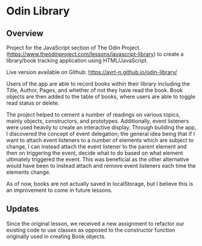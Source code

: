 # Odin Library

## Overview

Project for the JavaScript section of The Odin Project (https://www.theodinproject.com/lessons/javascript-library) to create a library/book tracking application using HTML/JavaScript.

Live version available on Github: https://ayrt-n.github.io/odin-library/

Users of the app are able to record books within their library including the Title, Author, Pages, and whether of not they have read the book. Book objects are then added to the table of books, where users are able to toggle read status or delete.

The project helped to cement a number of readings on various topics, mainly objects, constructors, and prototypes. Additionally, event listeners were used heavily to create an interactive display. Through building the app, I discovered the concept of event delegation; the general idea being that if I want to attach event listeners to a number of elements which are subject to change, I can instead attach the event listener to the parent element and then on triggering the event, decide what to do based on what element ultimately triggered the event. This was beneficial as the other alternative would have been to instead attach and remove event listeners each time the elements change.

As of now, books are not actually saved in localStorage, but I believe this is an improvement to come in future lessons.

## Updates

Since the original lesson, we received a new assignment to refactor our existing code to use classes as opposed to the constructor function originally used in creating Book objects.